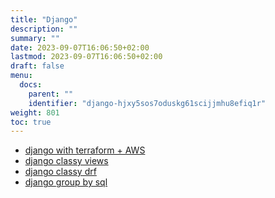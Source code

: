 ```yaml
---
title: "Django"
description: ""
summary: ""
date: 2023-09-07T16:06:50+02:00
lastmod: 2023-09-07T16:06:50+02:00
draft: false
menu:
  docs:
    parent: ""
    identifier: "django-hjxy5sos7oduskg61scijjmhu8efiq1r"
weight: 801
toc: true
---
```


- [django with terraform + AWS](https://medium.com/@eugen1j.bondar/deploying-django-application-on-aws-with-terraform-minimal-working-setup-d6075b3b8299)
- [django classy views](https://ccbv.co.uk/)
- [django classy drf](https://www.cdrf.co/)
- [django group by sql](https://hakibenita.com/django-group-by-sql)
